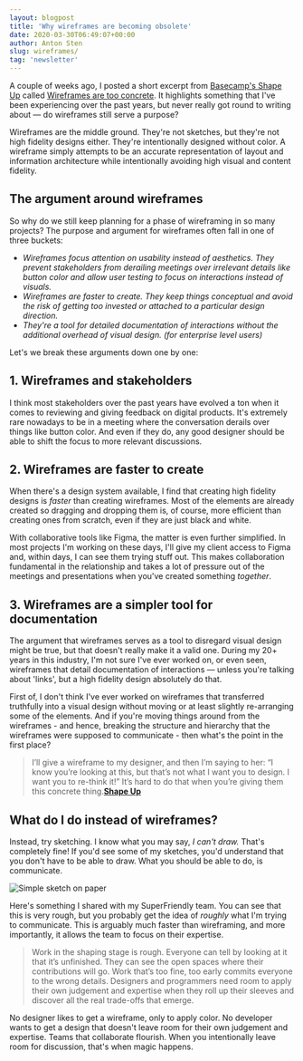 ```yaml
---
layout: blogpost
title: 'Why wireframes are becoming obsolete'
date: 2020-03-30T06:49:07+00:00
author: Anton Sten
slug: wireframes/
tag: 'newsletter'
---
```


A couple of weeks ago, I posted a short excerpt from [Basecamp's Shape Up](https://basecamp.com/shapeup) called [Wireframes are too concrete](https://www.antonsten.com/wireframes-too-concrete/). It highlights something that I've been experiencing over the past years, but never really got round to writing about — do wireframes still serve a purpose?

Wireframes are the middle ground. They're not sketches, but they're not high fidelity designs either. They're intentionally designed without color. A wireframe simply attempts to be an accurate representation of layout and information architecture while intentionally avoiding high visual and content fidelity.

## The argument around wireframes

So why do we still keep planning for a phase of wireframing in so many projects? The purpose and argument for wireframes often fall in one of three buckets:

- _Wireframes focus attention on usability instead of aesthetics. They prevent stakeholders from derailing meetings over irrelevant details like button color and allow user testing to focus on interactions instead of visuals._
- _Wireframes are faster to create. They keep things conceptual and avoid the risk of getting too invested or attached to a particular design direction._
- _They're a tool for detailed documentation of interactions without the additional overhead of visual design. (for enterprise level users)_

Let's we break these arguments down one by one:

## 1. Wireframes and stakeholders

I think most stakeholders over the past years have evolved a ton when it comes to reviewing and giving feedback on digital products. It's extremely rare nowadays to be in a meeting where the conversation derails over things like button color. And even if they do, any good designer should be able to shift the focus to more relevant discussions.

## 2. Wireframes are faster to create

When there's a design system available, I find that creating high fidelity designs is *faster* than creating wireframes. Most of the elements are already created so dragging and dropping them is, of course, more efficient than creating ones from scratch, even if they are just black and white.

With collaborative tools like Figma, the matter is even further simplified. In most projects I'm working on these days, I'll give my client access to Figma and, within days, I can see them trying stuff out. This makes collaboration fundamental in the relationship and takes a lot of pressure out of the meetings and presentations when you've created something *together*.

## 3. Wireframes are a simpler tool for documentation

The argument that wireframes serves as a tool to disregard visual design might be true, but that doesn't really make it a valid one. During my 20+ years in this industry, I'm not sure I've ever worked on, or even seen, wireframes that detail documentation of interactions — unless you're talking about 'links', but a high fidelity design absolutely do that.

First of, I don't think I've ever worked on wireframes that transferred truthfully into a visual design without moving or at least slightly re-arranging some of the elements. And if you're moving things around from the wireframes - and hence, breaking the structure and hierarchy that the wireframes were supposed to communicate - then what's the point in the first place?

>I’ll give a wireframe to my designer, and then I’m saying to her: “I know you’re looking at this, but that’s not what I want you to design. I want you to re-think it!” It’s hard to do that when you’re giving them this concrete thing.**[Shape Up](https://basecamp.com/shapeup/1.1-chapter-02#wireframes-are-too-concrete)**

## What do I do instead of wireframes?

Instead, try sketching. I know what you may say, *I can't draw.* That's completely fine! If you'd see some of my sketches, you'd understand that you don't have to be able to draw. What you should be able to do, is communicate.

![Simple sketch on paper](/images/blog/sketch.jpg)

Here's something I shared with my SuperFriendly team. You can see that this is very rough, but you probably get the idea of _roughly_ what I'm trying to communicate. This is arguably much faster than wireframing, and more importantly, it allows the team to focus on their expertise.

>Work in the shaping stage is rough. Everyone can tell by looking at it that it’s unfinished. They can see the open spaces where their contributions will go. Work that’s too fine, too early commits everyone to the wrong details. Designers and programmers need room to apply their own judgement and expertise when they roll up their sleeves and discover all the real trade-offs that emerge.

No designer likes to get a wireframe, only to apply color. No developer wants to get a design that doesn't leave room for their own judgement and expertise. Teams that collaborate flourish. When you intentionally leave room for discussion, that's when magic happens.
